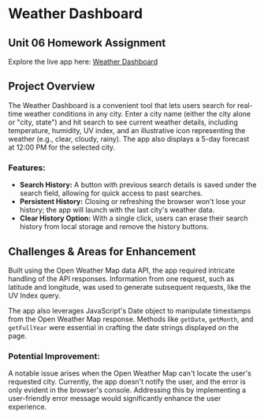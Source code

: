 
# Weather Dashboard
## Unit 06 Homework Assignment

Explore the live app here:
[Weather Dashboard](https://donsidious.github.io/Weather-Dashboard/)

## Project Overview


The Weather Dashboard is a convenient tool that lets users search for real-time weather conditions in any city. Enter a city name (either the city alone or "city, state") and hit search to see current weather details, including temperature, humidity, UV index, and an illustrative icon representing the weather (e.g., clear, cloudy, rainy). The app also displays a 5-day forecast at 12:00 PM for the selected city.

### Features:

- **Search History:** A button with previous search details is saved under the search field, allowing for quick access to past searches.
- **Persistent History:** Closing or refreshing the browser won't lose your history; the app will launch with the last city's weather data.
- **Clear History Option:** With a single click, users can erase their search history from local storage and remove the history buttons.

## Challenges & Areas for Enhancement

Built using the Open Weather Map data API, the app required intricate handling of the API responses. Information from one request, such as latitude and longitude, was used to generate subsequent requests, like the UV Index query.

The app also leverages JavaScript's Date object to manipulate timestamps from the Open Weather Map response. Methods like `getDate`, `getMonth`, and `getFullYear` were essential in crafting the date strings displayed on the page.

### Potential Improvement:

A notable issue arises when the Open Weather Map can't locate the user's requested city. Currently, the app doesn't notify the user, and the error is only evident in the browser's console. Addressing this by implementing a user-friendly error message would significantly enhance the user experience.
